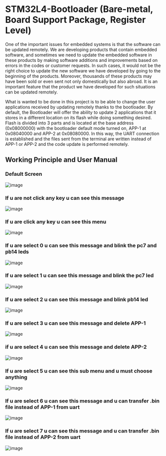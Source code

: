 # STM32L4-Bootloader (Bare-metal, Board Support Package, Register Level)

One of the important issues for embedded systems is that the software can be updated remotely. We are developing products that contain embedded software, and sometimes we need to update the embedded software in these products by making software additions and improvements based on errors in the codes or customer requests. In such cases, it would not be the right choice to update the new software we have developed by going to the beginning of the products. Moreover, thousands of these products may have been sold or even sent not only domestically but also abroad. It is an important feature that the product we have developed for such situations can be updated remotely.

What is wanted to be done in this project is to be able to change the user applications received by updating remotely thanks to the bootloader. By default, the Bootloader will offer the ability to update 2 applications that it stores in a different location on its flash while doing something desired. Flash is divided into 3 parts and is located at the base address (0x08000000) with the bootloader default mode turned on, APP-1 at 0x08040000 and APP-2 at 0x08080000. In this way, the UART connection is established and the files sent from the terminal are written instead of APP-1 or APP-2 and the code update is performed remotely. 

## Working Principle and User Manual

### Default Screen
![image](https://user-images.githubusercontent.com/70964563/184142733-299da9a9-5ba1-43bc-af73-1250fce1ec7a.png)

### If u are not click any key u can see this message 
![image](https://user-images.githubusercontent.com/70964563/184143040-c20154c8-c975-4687-bd5e-85eb32eb3319.png)

### If u are click any key u can see this menu
![image](https://user-images.githubusercontent.com/70964563/184143150-49a39bf6-e367-4506-a98f-e2b28a753949.png)

### If u are select 0 u can see this message and blink the pc7 and pb14 leds
![image](https://user-images.githubusercontent.com/70964563/184143444-bee2610b-d94e-4e5f-a8d8-79a3b74e1d18.png)

### If u are select 1 u can see this message and blink the pc7 led
![image](https://user-images.githubusercontent.com/70964563/184144426-eb21772c-69a1-47a2-9f20-a4960ee7de2a.png)

### If u are select 2 u can see this message and blink pb14 led
![image](https://user-images.githubusercontent.com/70964563/184144623-4c8e1dc4-4392-4d07-a897-4f0148ed56f9.png)

### If u are select 3 u can see this message and delete APP-1
![image](https://user-images.githubusercontent.com/70964563/184144785-4ef76eab-2337-40c6-99bd-4462125450db.png)

### if u are select 4 u can see this message and delete APP-2
![image](https://user-images.githubusercontent.com/70964563/184144955-66f484f9-416e-479e-be55-d900a8c8e93f.png)

### If u are select 5 u can see this sub menu and u must choose anything
![image](https://user-images.githubusercontent.com/70964563/184145131-8217bbe9-ee52-4818-8fab-6fbdc98ed050.png)

### If u are select 6 u can see this message and u can transfer .bin file instead of APP-1 from uart
![image](https://user-images.githubusercontent.com/70964563/184145542-a34f5b57-f12c-4869-b01e-706329fcc7e3.png)

### If u are select 7 u can see this message and u can transfer .bin file instead of APP-2  from uart
![image](https://user-images.githubusercontent.com/70964563/184145846-b87c6b97-35f7-4f6b-979b-9f9c9c03d7a5.png)





